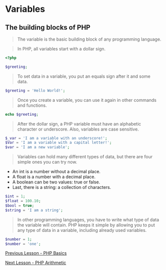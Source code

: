 # Variables

## The building blocks of PHP

> The variable is the basic building block of any programming language.

> In PHP, all variables start with a dollar sign.
```php
<?php

$greeting;
```

> To set data in a variable, you put an equals sign after it and some data.
```php
$greeting = 'Hello World!';
```

> Once you create a variable, you can use it again in other commands and functions.

```php
echo $greeting;
```

> After the dollar sign, a PHP variable must have an alphabetic character or underscore. Also, variables are case sensitive.

```php
$_var = 'I am a variable with an underscore!';
$Var = 'I am a variable with a capital letter!';
$var = 'I am a new variable';
```

> Variables can hold many different types of data, but there are four simple ones you can try now.

* An int is a number without a decimal place.
* A float is a number with a decimal place.
* A boolean can be two values: true or false.
* Last, there is a string: a collection of characters.
```php
$int = 1;
$float = 100.10;
$bool = true;
$string = 'I am a string';
```

> In other programming languages, you have to write what type of data the variable will contain.
> PHP keeps it simple by allowing you to put any type of data in a variable, including already used variables.
```php
$number = 1;
$number = 'one';
```

[ Previous Lesson - PHP Basics ](./basics.md) 

[ Next Lesson - PHP Arithmetic ](./arithmetic.md) 
